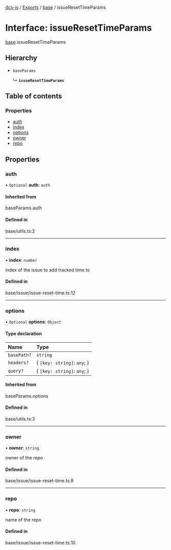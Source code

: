 [dcs-js](../README.md) / [Exports](../modules.md) / [base](../modules/base.md) / issueResetTimeParams

# Interface: issueResetTimeParams

[base](../modules/base.md).issueResetTimeParams

## Hierarchy

- `baseParams`

  ↳ **`issueResetTimeParams`**

## Table of contents

### Properties

- [auth](base.issueResetTimeParams.md#auth)
- [index](base.issueResetTimeParams.md#index)
- [options](base.issueResetTimeParams.md#options)
- [owner](base.issueResetTimeParams.md#owner)
- [repo](base.issueResetTimeParams.md#repo)

## Properties

### <a id="auth" name="auth"></a> auth

• `Optional` **auth**: `auth`

#### Inherited from

baseParams.auth

#### Defined in

base/utils.ts:2

___

### <a id="index" name="index"></a> index

• **index**: `number`

index of the issue to add tracked time to

#### Defined in

base/issue/issue-reset-time.ts:12

___

### <a id="options" name="options"></a> options

• `Optional` **options**: `Object`

#### Type declaration

| Name | Type |
| :------ | :------ |
| `basePath?` | `string` |
| `headers?` | { `[key: string]`: `any`;  } |
| `query?` | { `[key: string]`: `any`;  } |

#### Inherited from

baseParams.options

#### Defined in

base/utils.ts:3

___

### <a id="owner" name="owner"></a> owner

• **owner**: `string`

owner of the repo

#### Defined in

base/issue/issue-reset-time.ts:8

___

### <a id="repo" name="repo"></a> repo

• **repo**: `string`

name of the repo

#### Defined in

base/issue/issue-reset-time.ts:10
